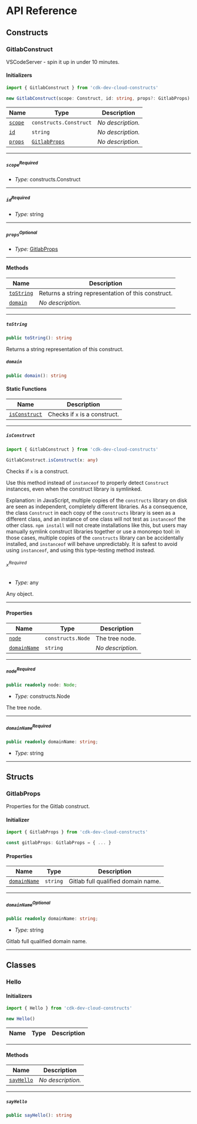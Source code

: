 # API Reference <a name="API Reference" id="api-reference"></a>

## Constructs <a name="Constructs" id="Constructs"></a>

### GitlabConstruct <a name="GitlabConstruct" id="cdk-dev-cloud-constructs.GitlabConstruct"></a>

VSCodeServer - spin it up in under 10 minutes.

#### Initializers <a name="Initializers" id="cdk-dev-cloud-constructs.GitlabConstruct.Initializer"></a>

```typescript
import { GitlabConstruct } from 'cdk-dev-cloud-constructs'

new GitlabConstruct(scope: Construct, id: string, props?: GitlabProps)
```

| **Name** | **Type** | **Description** |
| --- | --- | --- |
| <code><a href="#cdk-dev-cloud-constructs.GitlabConstruct.Initializer.parameter.scope">scope</a></code> | <code>constructs.Construct</code> | *No description.* |
| <code><a href="#cdk-dev-cloud-constructs.GitlabConstruct.Initializer.parameter.id">id</a></code> | <code>string</code> | *No description.* |
| <code><a href="#cdk-dev-cloud-constructs.GitlabConstruct.Initializer.parameter.props">props</a></code> | <code><a href="#cdk-dev-cloud-constructs.GitlabProps">GitlabProps</a></code> | *No description.* |

---

##### `scope`<sup>Required</sup> <a name="scope" id="cdk-dev-cloud-constructs.GitlabConstruct.Initializer.parameter.scope"></a>

- *Type:* constructs.Construct

---

##### `id`<sup>Required</sup> <a name="id" id="cdk-dev-cloud-constructs.GitlabConstruct.Initializer.parameter.id"></a>

- *Type:* string

---

##### `props`<sup>Optional</sup> <a name="props" id="cdk-dev-cloud-constructs.GitlabConstruct.Initializer.parameter.props"></a>

- *Type:* <a href="#cdk-dev-cloud-constructs.GitlabProps">GitlabProps</a>

---

#### Methods <a name="Methods" id="Methods"></a>

| **Name** | **Description** |
| --- | --- |
| <code><a href="#cdk-dev-cloud-constructs.GitlabConstruct.toString">toString</a></code> | Returns a string representation of this construct. |
| <code><a href="#cdk-dev-cloud-constructs.GitlabConstruct.domain">domain</a></code> | *No description.* |

---

##### `toString` <a name="toString" id="cdk-dev-cloud-constructs.GitlabConstruct.toString"></a>

```typescript
public toString(): string
```

Returns a string representation of this construct.

##### `domain` <a name="domain" id="cdk-dev-cloud-constructs.GitlabConstruct.domain"></a>

```typescript
public domain(): string
```

#### Static Functions <a name="Static Functions" id="Static Functions"></a>

| **Name** | **Description** |
| --- | --- |
| <code><a href="#cdk-dev-cloud-constructs.GitlabConstruct.isConstruct">isConstruct</a></code> | Checks if `x` is a construct. |

---

##### `isConstruct` <a name="isConstruct" id="cdk-dev-cloud-constructs.GitlabConstruct.isConstruct"></a>

```typescript
import { GitlabConstruct } from 'cdk-dev-cloud-constructs'

GitlabConstruct.isConstruct(x: any)
```

Checks if `x` is a construct.

Use this method instead of `instanceof` to properly detect `Construct`
instances, even when the construct library is symlinked.

Explanation: in JavaScript, multiple copies of the `constructs` library on
disk are seen as independent, completely different libraries. As a
consequence, the class `Construct` in each copy of the `constructs` library
is seen as a different class, and an instance of one class will not test as
`instanceof` the other class. `npm install` will not create installations
like this, but users may manually symlink construct libraries together or
use a monorepo tool: in those cases, multiple copies of the `constructs`
library can be accidentally installed, and `instanceof` will behave
unpredictably. It is safest to avoid using `instanceof`, and using
this type-testing method instead.

###### `x`<sup>Required</sup> <a name="x" id="cdk-dev-cloud-constructs.GitlabConstruct.isConstruct.parameter.x"></a>

- *Type:* any

Any object.

---

#### Properties <a name="Properties" id="Properties"></a>

| **Name** | **Type** | **Description** |
| --- | --- | --- |
| <code><a href="#cdk-dev-cloud-constructs.GitlabConstruct.property.node">node</a></code> | <code>constructs.Node</code> | The tree node. |
| <code><a href="#cdk-dev-cloud-constructs.GitlabConstruct.property.domainName">domainName</a></code> | <code>string</code> | *No description.* |

---

##### `node`<sup>Required</sup> <a name="node" id="cdk-dev-cloud-constructs.GitlabConstruct.property.node"></a>

```typescript
public readonly node: Node;
```

- *Type:* constructs.Node

The tree node.

---

##### `domainName`<sup>Required</sup> <a name="domainName" id="cdk-dev-cloud-constructs.GitlabConstruct.property.domainName"></a>

```typescript
public readonly domainName: string;
```

- *Type:* string

---


## Structs <a name="Structs" id="Structs"></a>

### GitlabProps <a name="GitlabProps" id="cdk-dev-cloud-constructs.GitlabProps"></a>

Properties for the Gitlab construct.

#### Initializer <a name="Initializer" id="cdk-dev-cloud-constructs.GitlabProps.Initializer"></a>

```typescript
import { GitlabProps } from 'cdk-dev-cloud-constructs'

const gitlabProps: GitlabProps = { ... }
```

#### Properties <a name="Properties" id="Properties"></a>

| **Name** | **Type** | **Description** |
| --- | --- | --- |
| <code><a href="#cdk-dev-cloud-constructs.GitlabProps.property.domainName">domainName</a></code> | <code>string</code> | Gitlab full qualified domain name. |

---

##### `domainName`<sup>Optional</sup> <a name="domainName" id="cdk-dev-cloud-constructs.GitlabProps.property.domainName"></a>

```typescript
public readonly domainName: string;
```

- *Type:* string

Gitlab full qualified domain name.

---

## Classes <a name="Classes" id="Classes"></a>

### Hello <a name="Hello" id="cdk-dev-cloud-constructs.Hello"></a>

#### Initializers <a name="Initializers" id="cdk-dev-cloud-constructs.Hello.Initializer"></a>

```typescript
import { Hello } from 'cdk-dev-cloud-constructs'

new Hello()
```

| **Name** | **Type** | **Description** |
| --- | --- | --- |

---

#### Methods <a name="Methods" id="Methods"></a>

| **Name** | **Description** |
| --- | --- |
| <code><a href="#cdk-dev-cloud-constructs.Hello.sayHello">sayHello</a></code> | *No description.* |

---

##### `sayHello` <a name="sayHello" id="cdk-dev-cloud-constructs.Hello.sayHello"></a>

```typescript
public sayHello(): string
```





